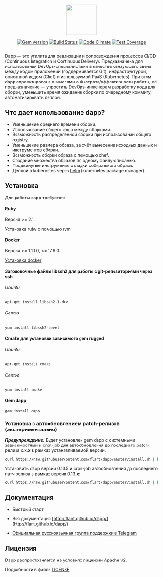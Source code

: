 <p align="center">
  <img src="https://github.com/flant/dapp/raw/master/logo.png" style="max-height:100%;" height="100">
</p>
<p align="center">
  <a href="https://badge.fury.io/rb/dapp"><img alt="Gem Version" src="https://badge.fury.io/rb/dapp.svg" style="max-width:100%;"></a>
  <a href="https://travis-ci.org/flant/dapp"><img alt="Build Status" src="https://travis-ci.org/flant/dapp.svg" style="max-width:100%;"></a>
  <a href="https://codeclimate.com/github/flant/dapp"><img alt="Code Climate" src="https://codeclimate.com/github/flant/dapp/badges/gpa.svg" style="max-width:100%;"></a>
  <a href="https://codeclimate.com/github/flant/dapp/coverage"><img alt="Test Coverage" src="https://codeclimate.com/github/flant/dapp/badges/coverage.svg" style="max-width:100%;"></a>
</p>

___

Dapp — это утилита для реализации и сопровождения процессов CI/CD (Continuous Integration и Continuous Delivery). Предназначена для использования DevOps-специалистами в качестве связующего звена между кодом приложений (поддерживается Git), инфраструктурой, описанной кодом (Chef) и используемой PaaS (Kubernetes).  При этом dapp спроектирована с мыслями о быстроте/эффективности работы, её предназначение — упростить DevOps-инженерам разработку кода для сборки, уменьшить время ожидания сборки по очередному коммиту, автоматизировать деплой.


## Что дает использование dapp?

* Уменьшение среднего времени сборки.
* Использование общего кэша между сборками.
* Возможность распределённой сборки при использовании общего registry.
* Уменьшение размера образа, за счёт вынесения исходных данных и инструментов сборки.
* Возможность сборки образа с помощью chef.
* Создание множества образов по одному файлу-описанию.
* Продвинутые инструменты отладки собираемого образа.
* Деплой в kubernetes через [helm](https://helm.sh/) (kubernetes package manager).


## Установка

Для работы dapp требуется:

#### Ruby

Версия >= 2.1.

[Установка ruby с помощью rvm](https://rvm.io/rvm/install)

#### Docker

Версия >= 1.10.0, <= 17.9.0.

[Установка docker](https://docs.docker.com/engine/installation/)

#### Заголовочные файлы libssh2 для работы с git-репозиториями через ssh

###### Ubuntu

```bash
apt-get install libssh2-1-dev
```

###### Centos

```bash
yum install libssh2-devel
```

#### Cmake для установки зависимого gem rugged

###### Ubuntu

```bash
apt-get install cmake
```

###### Centos

```bash
yum install cmake
```

#### Gem dapp

```bash
gem install dapp
```

### Установка с автообновлением patch-релизов (экспериментально)

***Предупреждение:*** Будет установлен gem dapp с системными зависимостями и cron-job для автообновления до последнего patch-релиза x.x.**x** в рамках устанавливаемой версии.

```bash
curl https://raw.githubusercontent.com/flant/dapp/master/install.sh | bash
```

Установить dapp версии 0.13.5 и cron-job автообновления до последнего патч релиза в рамках версии 0.13.**x**:

```bash
curl https://raw.githubusercontent.com/flant/dapp/master/install.sh | bash -s 0.13.5
```

## Документация

* [Быстрый старт](http://flant.github.io/dapp/get_started.html)

* Вся документация [http://flant.github.io/dapp/](http://flant.github.io/dapp/)

* [Официальная русскоязычная группа поддержки в Telegram](https://t.me/dapp_ru)


## Лицензия

Dapp распространяется на условиях лицензии Apache v2.

Подробности в файле [LICENSE](https://github.com/flant/dapp/blob/master/LICENSE)
